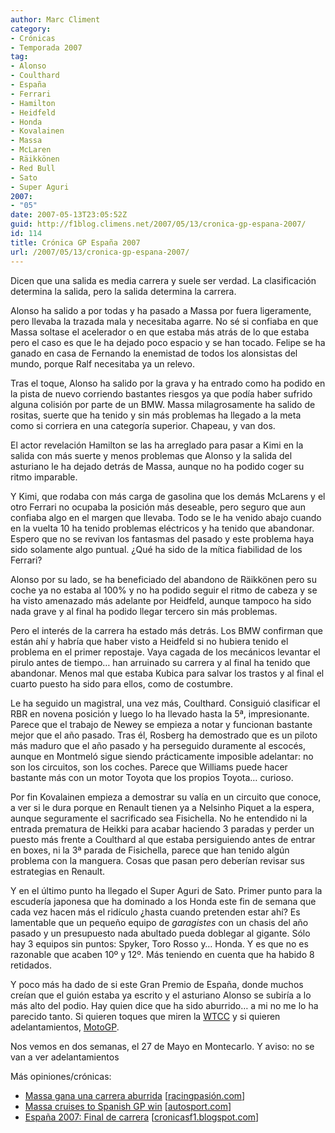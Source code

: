 ```yaml
---
author: Marc Climent
category:
- Crónicas
- Temporada 2007
tag:
- Alonso
- Coulthard
- España
- Ferrari
- Hamilton
- Heidfeld
- Honda
- Kovalainen
- Massa
- McLaren
- Räikkönen
- Red Bull
- Sato
- Super Aguri
2007:
- "05"
date: 2007-05-13T23:05:52Z
guid: http://f1blog.climens.net/2007/05/13/cronica-gp-espana-2007/
id: 114
title: Crónica GP España 2007
url: /2007/05/13/cronica-gp-espana-2007/
---
```


Dicen que una salida es media carrera y suele ser verdad. La clasificación determina la salida, pero la salida determina la carrera.

Alonso ha salido a por todas y ha pasado a Massa por fuera ligeramente, pero llevaba la trazada mala y necesitaba agarre. No sé si confiaba en que Massa soltase el acelerador o en que estaba más atrás de lo que estaba pero el caso es que le ha dejado poco espacio y se han tocado. Felipe se ha ganado en casa de Fernando la enemistad de todos los alonsistas del mundo, porque Ralf necesitaba ya un relevo.

Tras el toque, Alonso ha salido por la grava y ha entrado como ha podido en la pista de nuevo corriendo bastantes riesgos ya que podía haber sufrido alguna colisión por parte de un BMW. Massa milagrosamente ha salido de rositas, suerte que ha tenido y sin más problemas ha llegado a la meta como si corriera en una categoría superior. Chapeau, y van dos.

El actor revelación Hamilton se las ha arreglado para pasar a Kimi en la salida con más suerte y menos problemas que Alonso y la salida del asturiano le ha dejado detrás de Massa, aunque no ha podido coger su ritmo imparable.

Y Kimi, que rodaba con más carga de gasolina que los demás McLarens y el otro Ferrari no ocupaba la posición más deseable, pero seguro que aun confiaba algo en el margen que llevaba. Todo se le ha venido abajo cuando en la vuelta 10 ha tenido problemas eléctricos y ha tenido que abandonar. Espero que no se revivan los fantasmas del pasado y este problema haya sido solamente algo puntual. ¿Qué ha sido de la mítica fiabilidad de los Ferrari?

Alonso por su lado, se ha beneficiado del abandono de Räikkönen pero su coche ya no estaba al 100% y no ha podido seguir el ritmo de cabeza y se ha visto amenazado más adelante por Heidfeld, aunque tampoco ha sido nada grave y al final ha podido llegar tercero sin más problemas.

Pero el interés de la carrera ha estado más detrás. Los BMW confirman que están ahí y habría que haber visto a Heidfeld si no hubiera tenido el problema en el primer repostaje. Vaya cagada de los mecánicos levantar el pirulo antes de tiempo&#8230; han arruinado su carrera y al final ha tenido que abandonar. Menos mal que estaba Kubica para salvar los trastos y al final el cuarto puesto ha sido para ellos, como de costumbre.

Le ha seguido un magistral, una vez más, Coulthard. Consiguió clasificar el RBR en novena posición y luego lo ha llevado hasta la 5ª, impresionante. Parece que el trabajo de Newey se empieza a notar y funcionan bastante mejor que el año pasado. Tras él, Rosberg ha demostrado que es un piloto más maduro que el año pasado y ha perseguido duramente al escocés, aunque en Montmeló sigue siendo prácticamente imposible adelantar: no son los circuitos, son los coches. Parece que Williams puede hacer bastante más con un motor Toyota que los propios Toyota&#8230; curioso.

Por fin Kovalainen empieza a demostrar su valía en un circuito que conoce, a ver si le dura porque en Renault tienen ya a Nelsinho Piquet a la espera, aunque seguramente el sacrificado sea Fisichella. No he entendido ni la entrada prematura de Heikki para acabar haciendo 3 paradas y perder un puesto más frente a Coulthard al que estaba persiguiendo antes de entrar en boxes, ni la 3ª parada de Fisichella, parece que han tenido algún problema con la manguera. Cosas que pasan pero deberían revisar sus estrategias en Renault.

Y en el último punto ha llegado el Super Aguri de Sato. Primer punto para la escudería japonesa que ha dominado a los Honda este fin de semana que cada vez hacen más el ridículo ¿hasta cuando pretenden estar ahí? Es lamentable que un pequeño equipo de _garagistes_ con un chasis del año pasado y un presupuesto nada abultado pueda doblegar al gigante. Sólo hay 3 equipos sin puntos: Spyker, Toro Rosso y&#8230; Honda. Y es que no es razonable que acaben 10º y 12º. Más teniendo en cuenta que ha habido 8 retidados.

Y poco más ha dado de si este Gran Premio de España, donde muchos creían que el guión estaba ya escrito y el asturiano Alonso se subiría a lo más alto del podio. Hay quien dice que ha sido aburrido&#8230; a mi no me lo ha parecido tanto. Si quieren toques que miren la [WTCC](http://www.fiawtcc.es/) y si quieren adelantamientos, [MotoGP](http://www.motogp.com/es/motogp/index.htm).

Nos vemos en dos semanas, el 27 de Mayo en Montecarlo. Y aviso: no se van a ver adelantamientos

Más opiniones/crónicas:

  * [Massa gana una carrera aburrida](http://www.racingpasion.com/2007/05/13-massa-gana-una-carrera-aburrida) [[racingpasión.com](http://www.racingpasion.com)]
  * [Massa cruises to Spanish GP win](http://www.autosport.com/news/report.php/id/58781) [[autosport.com](http://www.autosport.com)]
  * [España 2007: Final de carrera](http://cronicasf1.blogspot.com/2007/05/espaa-2007-final-de-carrera.html) [[cronicasf1.blogspot.com](http://cronicasf1.blogspot.com)]